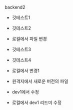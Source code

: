 backend2


- 깃테스트1
- 깃테스트2
- 로컬에서 파일 변경
- 깃테스트3
- 깃테스트4
- 로컬에서 변경1

- 원격지에서 새로운 버전의 파일

- dev1에서 수정
- 로컬에서 dev1 리드미 수정